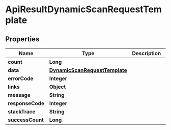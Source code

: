 
# ApiResultDynamicScanRequestTemplate

## Properties
Name | Type | Description | Notes
------------ | ------------- | ------------- | -------------
**count** | **Long** |  |  [optional]
**data** | [**DynamicScanRequestTemplate**](DynamicScanRequestTemplate.md) |  |  [optional]
**errorCode** | **Integer** |  |  [optional]
**links** | **Object** |  |  [optional]
**message** | **String** |  |  [optional]
**responseCode** | **Integer** |  |  [optional]
**stackTrace** | **String** |  |  [optional]
**successCount** | **Long** |  |  [optional]




